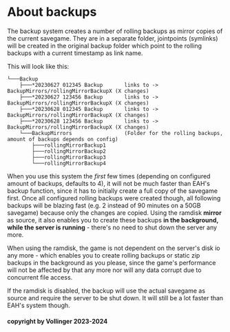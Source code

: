 # About backups

The backup system creates a number of rolling backups as mirror copies of the current savegame. They are in a separate folder, jointpoints (symlinks) will be created in the original backup folder which point to the rolling backups with a current timestamp as link name. 

This will look like this:
```
└───Backup
    ├───*20230627 012345 Backup       links to -> BackupMirrors/rollingMirrorBackupX (X changes)
    ├───*20230627 123456 Backup       links to -> BackupMirrors/rollingMirrorBackupX (X changes)
    ├───*20230628 012345 Backup       links to -> BackupMirrors/rollingMirrorBackupX (X changes)
    ├───*20230628 123456 Backup       links to -> BackupMirrors/rollingMirrorBackupX (X changes)
    └───BackupMirrors                 (Folder for the rolling backups, amount of backups depends on config)
        ├───rollingMirrorBackup1
        ├───rollingMirrorBackup2
        ├───rollingMirrorBackup3
        └───rollingMirrorBackup4
```
When you use this system the *first* few times (depending on configured amount of backups, defaults to 4), it will not be much faster than EAH's backup function, since it has to initially create a full copy of the savegame first. Once all configured rolling backups were created though, all following backups will be blazing fast (e.g. 2 instead of 90 minutes on a 50GB savegame) because only the changes are copied. Using the ramdisk **mirror** as source, it also enables you to create these backups **in the background, while the server is running** - there's no need to shut down the server any more.

When using the ramdisk, the game is not dependent on the server's disk io any more - which enables you to create rolling backups or static zip backups in the background as you please, since the game's performance will not be affected by that any more nor will any data corrupt due to concurrent file access.

If the ramdisk is disabled, the backup will use the actual savegame as source and require the server to be shut down. It will still be a lot faster than EAH's system though.

#### copyright by Vollinger 2023-2024